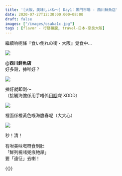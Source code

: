 ```yaml
---
title: '[大阪，美味しいね～] Day1：黒門市場 - 西川鮮魚店'
date: 2020-07-27T12:30:00.000+08:00
draft: false
images: ["/images/osaka1c.jpg"]
tags : [flavor - 行膳積腹, travel-日本-奈良大阪]
---
```


繼續响呢條『食い倒れの街・大阪』覓食中...

![](/images/osaka1c1.jpg)

@**西川鮮魚店**  
好多殼，揀咩好？

![](/images/osaka1c2.jpg)

揀好就即劏～  
（接觸海膽係用手唔係[用腳](https://hidie.net/cebu/)㗎 XDDD）

![](/images/osaka1c.jpg)

裡面係橙黃色嘅海膽春呢（大大心）

![](/images/osaka1c3.jpg)

秒！清！  
  
  
  
有咁美味嘅嘢食到肚  
「鮮列梘啫兜痕牠屎」  
要「遠征」去喇！  
  
  
{{<osaka>}}
